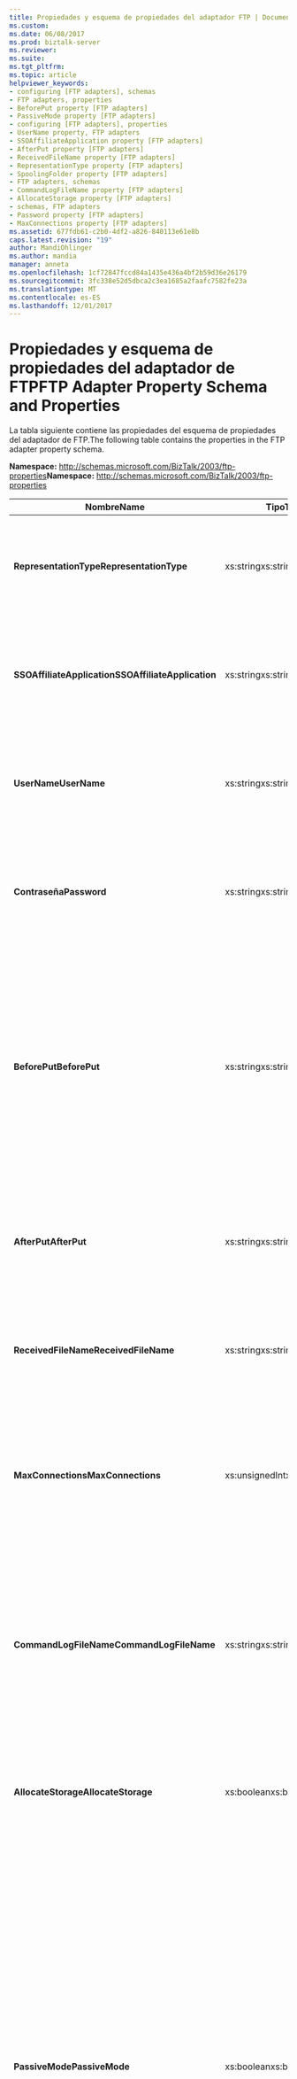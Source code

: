 ```yaml
---
title: Propiedades y esquema de propiedades del adaptador FTP | Documentos de Microsoft
ms.custom: 
ms.date: 06/08/2017
ms.prod: biztalk-server
ms.reviewer: 
ms.suite: 
ms.tgt_pltfrm: 
ms.topic: article
helpviewer_keywords:
- configuring [FTP adapters], schemas
- FTP adapters, properties
- BeforePut property [FTP adapters]
- PassiveMode property [FTP adapters]
- configuring [FTP adapters], properties
- UserName property, FTP adapters
- SSOAffiliateApplication property [FTP adapters]
- AfterPut property [FTP adapters]
- ReceivedFileName property [FTP adapters]
- RepresentationType property [FTP adapters]
- SpoolingFolder property [FTP adapters]
- FTP adapters, schemas
- CommandLogFileName property [FTP adapters]
- AllocateStorage property [FTP adapters]
- schemas, FTP adapters
- Password property [FTP adapters]
- MaxConnections property [FTP adapters]
ms.assetid: 677fdb61-c2b0-4df2-a826-840113e61e8b
caps.latest.revision: "19"
author: MandiOhlinger
ms.author: mandia
manager: anneta
ms.openlocfilehash: 1cf72847fccd84a1435e436a4bf2b59d36e26179
ms.sourcegitcommit: 3fc338e52d5dbca2c3ea1685a2faafc7582fe23a
ms.translationtype: MT
ms.contentlocale: es-ES
ms.lasthandoff: 12/01/2017
---
```

# <a name="ftp-adapter-property-schema-and-properties"></a><span data-ttu-id="bee17-102">Propiedades y esquema de propiedades del adaptador de FTP</span><span class="sxs-lookup"><span data-stu-id="bee17-102">FTP Adapter Property Schema and Properties</span></span>
<span data-ttu-id="bee17-103">La tabla siguiente contiene las propiedades del esquema de propiedades del adaptador de FTP.</span><span class="sxs-lookup"><span data-stu-id="bee17-103">The following table contains the properties in the FTP adapter property schema.</span></span>  
  
 <span data-ttu-id="bee17-104">**Namespace:** http://schemas.microsoft.com/BizTalk/2003/ftp-properties</span><span class="sxs-lookup"><span data-stu-id="bee17-104">**Namespace:** http://schemas.microsoft.com/BizTalk/2003/ftp-properties</span></span>  
  
|<span data-ttu-id="bee17-105">Nombre</span><span class="sxs-lookup"><span data-stu-id="bee17-105">Name</span></span>|<span data-ttu-id="bee17-106">Tipo</span><span class="sxs-lookup"><span data-stu-id="bee17-106">Type</span></span>|<span data-ttu-id="bee17-107">Description</span><span class="sxs-lookup"><span data-stu-id="bee17-107">Description</span></span>|  
|----------|----------|-----------------|  
|<span data-ttu-id="bee17-108">**RepresentationType**</span><span class="sxs-lookup"><span data-stu-id="bee17-108">**RepresentationType**</span></span>|<span data-ttu-id="bee17-109">xs:string</span><span class="sxs-lookup"><span data-stu-id="bee17-109">xs:string</span></span>|<span data-ttu-id="bee17-110">Especifica cómo envía datos el adaptador de FTP.</span><span class="sxs-lookup"><span data-stu-id="bee17-110">Specifies how the FTP adapter sends data.</span></span><br /><br /> <span data-ttu-id="bee17-111">**Los valores válidos:** binario o ASCII</span><span class="sxs-lookup"><span data-stu-id="bee17-111">**Valid values:** binary or ASCII</span></span>|  
|<span data-ttu-id="bee17-112">**SSOAffiliateApplication**</span><span class="sxs-lookup"><span data-stu-id="bee17-112">**SSOAffiliateApplication**</span></span>|<span data-ttu-id="bee17-113">xs:string</span><span class="sxs-lookup"><span data-stu-id="bee17-113">xs:string</span></span>|<span data-ttu-id="bee17-114">Especifica la aplicación afiliada de inicio de sesión único empresarial que se va a utilizar en el puerto de envío FTP.</span><span class="sxs-lookup"><span data-stu-id="bee17-114">Specifies the Enterprise Single Sign-On affiliate application to use on the FTP send port.</span></span>|  
|<span data-ttu-id="bee17-115">**UserName**</span><span class="sxs-lookup"><span data-stu-id="bee17-115">**UserName**</span></span>|<span data-ttu-id="bee17-116">xs:string</span><span class="sxs-lookup"><span data-stu-id="bee17-116">xs:string</span></span>|<span data-ttu-id="bee17-117">Especifica el nombre de usuario que hay que utilizar para iniciar sesión en el servidor FTP cuando se envían mensajes.</span><span class="sxs-lookup"><span data-stu-id="bee17-117">Specifies the user name to log on to the FTP server when sending messages.</span></span>|  
|<span data-ttu-id="bee17-118">**Contraseña**</span><span class="sxs-lookup"><span data-stu-id="bee17-118">**Password**</span></span>|<span data-ttu-id="bee17-119">xs:string</span><span class="sxs-lookup"><span data-stu-id="bee17-119">xs:string</span></span>|<span data-ttu-id="bee17-120">Especifica la contraseña que hay que utilizar para iniciar sesión en el servidor FTP cuando se envían mensajes.</span><span class="sxs-lookup"><span data-stu-id="bee17-120">Specifies the password to use when logging on to the FTP server when sending messages.</span></span>|  
|<span data-ttu-id="bee17-121">**BeforePut**</span><span class="sxs-lookup"><span data-stu-id="bee17-121">**BeforePut**</span></span>|<span data-ttu-id="bee17-122">xs:string</span><span class="sxs-lookup"><span data-stu-id="bee17-122">xs:string</span></span>|<span data-ttu-id="bee17-123">Especifica los comandos FTP que se ejecutarán antes del archivo PUT, como los comandos para cambiar valores predeterminados en el servidor FTP.</span><span class="sxs-lookup"><span data-stu-id="bee17-123">Specifies the FTP commands to run before the file PUT, such as commands to change default values on the FTP server.</span></span> <span data-ttu-id="bee17-124">Separe los comandos con un punto y coma (;).</span><span class="sxs-lookup"><span data-stu-id="bee17-124">Separate commands with a semicolon (;).</span></span> <span data-ttu-id="bee17-125">No se requiere ningún comando open.</span><span class="sxs-lookup"><span data-stu-id="bee17-125">No open command is required.</span></span>|  
|<span data-ttu-id="bee17-126">**AfterPut**</span><span class="sxs-lookup"><span data-stu-id="bee17-126">**AfterPut**</span></span>|<span data-ttu-id="bee17-127">xs:string</span><span class="sxs-lookup"><span data-stu-id="bee17-127">xs:string</span></span>|<span data-ttu-id="bee17-128">Especifica los comandos FTP que se ejecutarán después del archivo PUT.</span><span class="sxs-lookup"><span data-stu-id="bee17-128">Specifies the FTP commands to run after the file PUT.</span></span> <span data-ttu-id="bee17-129">Separe los comandos con un punto y coma (;).</span><span class="sxs-lookup"><span data-stu-id="bee17-129">Separate commands with a semicolon (;).</span></span>|  
|<span data-ttu-id="bee17-130">**ReceivedFileName**</span><span class="sxs-lookup"><span data-stu-id="bee17-130">**ReceivedFileName**</span></span>|<span data-ttu-id="bee17-131">xs:string</span><span class="sxs-lookup"><span data-stu-id="bee17-131">xs:string</span></span>|<span data-ttu-id="bee17-132">Especifica el nombre completo del archivo en el que el adaptador de FTP leerá el mensaje.</span><span class="sxs-lookup"><span data-stu-id="bee17-132">Specifies the full name of the file from which the FTP adapter reads the message.</span></span>|  
|<span data-ttu-id="bee17-133">**MaxConnections**</span><span class="sxs-lookup"><span data-stu-id="bee17-133">**MaxConnections**</span></span>|<span data-ttu-id="bee17-134">xs:unsignedInt</span><span class="sxs-lookup"><span data-stu-id="bee17-134">xs:unsignedInt</span></span>|<span data-ttu-id="bee17-135">Especifica el número máximo de conexiones FTP simultáneas que se pueden abrir con el servidor.</span><span class="sxs-lookup"><span data-stu-id="bee17-135">Specifies the maximum number of concurrent FTP connections that can be opened to the server.</span></span> <span data-ttu-id="bee17-136">El valor 0 significa que no hay ningún límite.</span><span class="sxs-lookup"><span data-stu-id="bee17-136">A value of 0 means no limit.</span></span>|  
|<span data-ttu-id="bee17-137">**CommandLogFileName**</span><span class="sxs-lookup"><span data-stu-id="bee17-137">**CommandLogFileName**</span></span>|<span data-ttu-id="bee17-138">xs:string</span><span class="sxs-lookup"><span data-stu-id="bee17-138">xs:string</span></span>|<span data-ttu-id="bee17-139">Especifica la ubicación en la que se guardará una copia del archivo de registro que se puede utilizar para diagnosticar las condiciones de error cuando se envían o reciben archivos mediante FTP.</span><span class="sxs-lookup"><span data-stu-id="bee17-139">Specifies the location to save a copy of a log file that can be used to diagnose error conditions when sending or receiving files through FTP.</span></span>|  
|<span data-ttu-id="bee17-140">**AllocateStorage**</span><span class="sxs-lookup"><span data-stu-id="bee17-140">**AllocateStorage**</span></span>|<span data-ttu-id="bee17-141">xs:boolean</span><span class="sxs-lookup"><span data-stu-id="bee17-141">xs:boolean</span></span>|<span data-ttu-id="bee17-142">Esta opción está en desuso en BizTalk Server y se desaconseja el uso de esta propiedad.</span><span class="sxs-lookup"><span data-stu-id="bee17-142">This option is deprecated in BizTalk Server and use of this property is discouraged.</span></span>|  
|<span data-ttu-id="bee17-143">**PassiveMode**</span><span class="sxs-lookup"><span data-stu-id="bee17-143">**PassiveMode**</span></span>|<span data-ttu-id="bee17-144">xs:boolean</span><span class="sxs-lookup"><span data-stu-id="bee17-144">xs:boolean</span></span>|<span data-ttu-id="bee17-145">Especifica el modo en el que el adaptador establece la conexión con el servidor FTP.</span><span class="sxs-lookup"><span data-stu-id="bee17-145">Specifies the mode in which the adapter connects to the FTP server.</span></span><br /><br /> <span data-ttu-id="bee17-146">En modo activo, el servidor FTP se conecta a un puerto abierto por el adaptador FTP.</span><span class="sxs-lookup"><span data-stu-id="bee17-146">In active mode, the FTP server connects to a port opened by the FTP adapter.</span></span> <span data-ttu-id="bee17-147">En modo pasivo, el adaptador FTP se conecta a un puerto abierto por el servidor FTP.</span><span class="sxs-lookup"><span data-stu-id="bee17-147">In passive mode, the FTP adapter connects to a port opened by the FTP server.</span></span><br /><br /> <span data-ttu-id="bee17-148">Si **PassiveMode** es false, el adaptador se conecta al servidor FTP con el modo activo.</span><span class="sxs-lookup"><span data-stu-id="bee17-148">If **PassiveMode** is false then the adapter connects to the FTP server using Active mode.</span></span> <span data-ttu-id="bee17-149">El valor predeterminado de esta propiedad es False.</span><span class="sxs-lookup"><span data-stu-id="bee17-149">The default value for this property is false.</span></span>|  
|<span data-ttu-id="bee17-150">**SpoolingFolder**</span><span class="sxs-lookup"><span data-stu-id="bee17-150">**SpoolingFolder**</span></span>|<span data-ttu-id="bee17-151">xs:string</span><span class="sxs-lookup"><span data-stu-id="bee17-151">xs:string</span></span>|<span data-ttu-id="bee17-152">Especifica la ubicación para una carpeta temporal del servidor FTP.</span><span class="sxs-lookup"><span data-stu-id="bee17-152">Specifies the location for a temporary folder on the FTP server.</span></span> <span data-ttu-id="bee17-153">Esta carpeta se utiliza para asegurar la recuperación tras un error de transferencia.</span><span class="sxs-lookup"><span data-stu-id="bee17-153">You use this to ensure recovery from a transfer failure.</span></span>|  
|<span data-ttu-id="bee17-154">**UseSsl**</span><span class="sxs-lookup"><span data-stu-id="bee17-154">**UseSsl**</span></span>|<span data-ttu-id="bee17-155">xs:boolean</span><span class="sxs-lookup"><span data-stu-id="bee17-155">xs:boolean</span></span>|<span data-ttu-id="bee17-156">Especifica si el adaptador FTP debe usar SSL para comunicarse con el servidor FTPS.</span><span class="sxs-lookup"><span data-stu-id="bee17-156">Specifies whether the FTP adapter must use SSL to communicate with the FTPS server.</span></span>|  
|<span data-ttu-id="bee17-157">**UseDataProtection**</span><span class="sxs-lookup"><span data-stu-id="bee17-157">**UseDataProtection**</span></span>|<span data-ttu-id="bee17-158">xs:boolean</span><span class="sxs-lookup"><span data-stu-id="bee17-158">xs:boolean</span></span>|<span data-ttu-id="bee17-159">Especifica si se usa el cifrado SSL para las transferencias de archivos.</span><span class="sxs-lookup"><span data-stu-id="bee17-159">Specifies whether SSL encryption is used for file transfers.</span></span> <span data-ttu-id="bee17-160">Elija True si el adaptador debe usar el cifrado SSL cuando envía y recibe archivos de datos del servidor FTPS.</span><span class="sxs-lookup"><span data-stu-id="bee17-160">Choose true if the adapter must use SSL encryption when it sends and receives data files from the FTPS server.</span></span> <span data-ttu-id="bee17-161">Elija False para que el adaptador envíe y reciba como texto sin formato.</span><span class="sxs-lookup"><span data-stu-id="bee17-161">Choose false for the adapter to send and receive data files as plaintext.</span></span>|  
|<span data-ttu-id="bee17-162">**FtpsConnectionMode**</span><span class="sxs-lookup"><span data-stu-id="bee17-162">**FtpsConnectionMode**</span></span>|<span data-ttu-id="bee17-163">xs:string</span><span class="sxs-lookup"><span data-stu-id="bee17-163">xs:string</span></span>|<span data-ttu-id="bee17-164">Especifica el modo de conexión SSL realizada al servidor FTPS.</span><span class="sxs-lookup"><span data-stu-id="bee17-164">Specifies the mode of SSL connection made to the FTPS server.</span></span><br /><br /> <span data-ttu-id="bee17-165">**Valores válidos:** implícita o explícita</span><span class="sxs-lookup"><span data-stu-id="bee17-165">**Valid Values:** Implicit or Explicit</span></span>|  
|<span data-ttu-id="bee17-166">**ClientCertificateHash**</span><span class="sxs-lookup"><span data-stu-id="bee17-166">**ClientCertificateHash**</span></span>|<span data-ttu-id="bee17-167">xs:string</span><span class="sxs-lookup"><span data-stu-id="bee17-167">xs:string</span></span>|<span data-ttu-id="bee17-168">Especifica el hash SHA1 del certificado de cliente que se debe usar en la negociación de la Capa de sockets seguros (SSL).</span><span class="sxs-lookup"><span data-stu-id="bee17-168">Specifies the SHA1 hash of the client certificate that must be used in the Secure Sockets Layer (SSL) negotiation.</span></span><br /><br /> <span data-ttu-id="bee17-169">En función de este hash, el certificado de cliente se toma del almacén personal de la cuenta de usuario bajo la que se ejecuta la instancia de host de BizTalk.</span><span class="sxs-lookup"><span data-stu-id="bee17-169">Based on this hash, the client certificate is picked up from the personal store of the user account under which the BizTalk host instance is running.</span></span>|  
  
## <a name="see-also"></a><span data-ttu-id="bee17-170">Vea también</span><span class="sxs-lookup"><span data-stu-id="bee17-170">See Also</span></span>  
 [<span data-ttu-id="bee17-171">Configuración del adaptador de FTP</span><span class="sxs-lookup"><span data-stu-id="bee17-171">Configuring the FTP Adapter</span></span>](../core/configuring-the-ftp-adapter.md)
 
 [<span data-ttu-id="bee17-172">Procedimientos recomendados y recomendaciones para el adaptador de FTP</span><span class="sxs-lookup"><span data-stu-id="bee17-172">Best practices and recommendations for the FTP Adapter</span></span>](../core/best-practices-and-recommendations-for-the-ftp-adapter.md)
 
 [<span data-ttu-id="bee17-173">Adaptador de FTP</span><span class="sxs-lookup"><span data-stu-id="bee17-173">FTP Adapter</span></span>](../core/ftp-adapter.md)